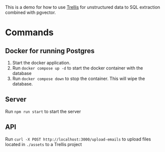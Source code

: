 This is a demo for how to use [Trellis](https://usetrellis.co/) for unstructured data to SQL extraction combined with pgvector.

# Commands

## Docker for running Postgres

1. Start the docker application.
2. Run `docker compose up -d` to start the docker container with the database
3. Run `docker compose down` to stop the container. This will wipe the database.

## Server

Run `npm run start` to start the server

## API

Run `curl -X POST http://localhost:3000/upload-emails` to upload files located in `./assets` to a Trellis project
